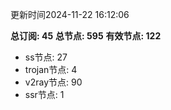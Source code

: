 更新时间2024-11-22 16:12:06

**总订阅: 45**
**总节点: 595**
**有效节点: 122**
- ss节点: 27
- trojan节点: 4
- v2ray节点: 90
- ssr节点: 1
